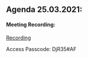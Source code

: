 ## Agenda 25.03.2021:

#### Meeting Recording:

[Recording](https://us02web.zoom.us/rec/share/0nSIXgHcLg1hPF6TLhcvCnV73ajMAtRdtmtwqxKSm8QWLcwbRz-NAhoEBjfgW35w.Ch65PEVshay2E111)

Access Passcode: DjR35#AF
